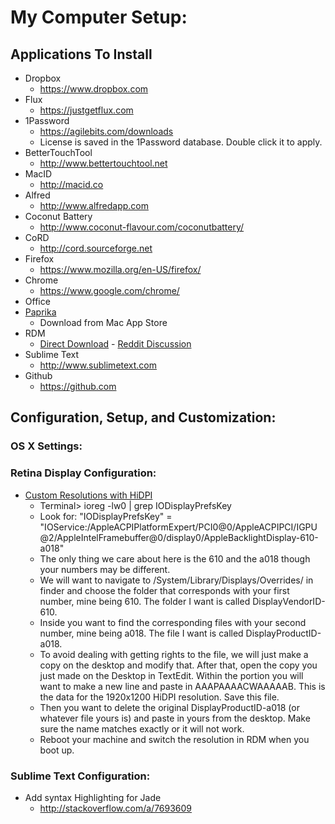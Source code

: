 # My Computer Setup:

## Applications To Install
* Dropbox
  * https://www.dropbox.com
* Flux
  * https://justgetflux.com
* 1Password
  * https://agilebits.com/downloads
  * License is saved in the 1Password database. Double click it to apply.
* BetterTouchTool
  * http://www.bettertouchtool.net
* MacID
  * http://macid.co
* Alfred
  * http://www.alfredapp.com
* Coconut Battery
  * http://www.coconut-flavour.com/coconutbattery/
* CoRD
  * http://cord.sourceforge.net
* Firefox
  * https://www.mozilla.org/en-US/firefox/
* Chrome
  * https://www.google.com/chrome/
* Office
* [Paprika](http://paprikaapp.com)
  * Download from Mac App Store
* RDM
  * [Direct Download](https://dl.dropbox.com/u/87351306/RDM.tar.gz) - [Reddit Discussion](https://www.reddit.com/r/apple/comments/vi9yf/set_your_retina_macbook_pros_resolution_to)
* Sublime Text
  * http://www.sublimetext.com
* Github
  * https://github.com

## Configuration, Setup, and Customization:

### OS X Settings:

### Retina Display Configuration:
  * [Custom Resolutions with HiDPI](https://www.reddit.com/r/apple/comments/2ia242/enabling_1920_x_1200_hidpi_resolution_on_the_13/cl0c87l)
  	* Terminal> ioreg -lw0 | grep IODisplayPrefsKey 
  	* Look for: 
	"IODisplayPrefsKey" = "IOService:/AppleACPIPlatformExpert/PCI0@0/AppleACPIPCI/IGPU@2/AppleIntelFramebuffer@0/display0/AppleBacklightDisplay-610-a018"
    * The only thing we care about here is the 610 and the a018 though your numbers may be different.
    * We will want to navigate to /System/Library/Displays/Overrides/ in finder and choose the folder that corresponds with your first number, mine being 610. The folder I want is called DisplayVendorID-610.
    * Inside you want to find the corresponding files with your second number, mine being a018. The file I want is called DisplayProductID-a018.
    * To avoid dealing with getting rights to the file, we will just make a copy on the desktop and modify that. After that, open the copy you just made on the Desktop in TextEdit. Within the <array> portion you will want to make a new line and paste in <data>AAAPAAAACWAAAAAB</data>. This is the data for the 1920x1200 HiDPI resolution. Save this file.
    * Then you want to delete the original DisplayProductID-a018 (or whatever file yours is) and paste in yours from the desktop. Make sure the name matches exactly or it will not work.
    * Reboot your machine and switch the resolution in RDM when you boot up.

### Sublime Text Configuration:
  * Add syntax Highlighting for Jade
    * http://stackoverflow.com/a/7693609

